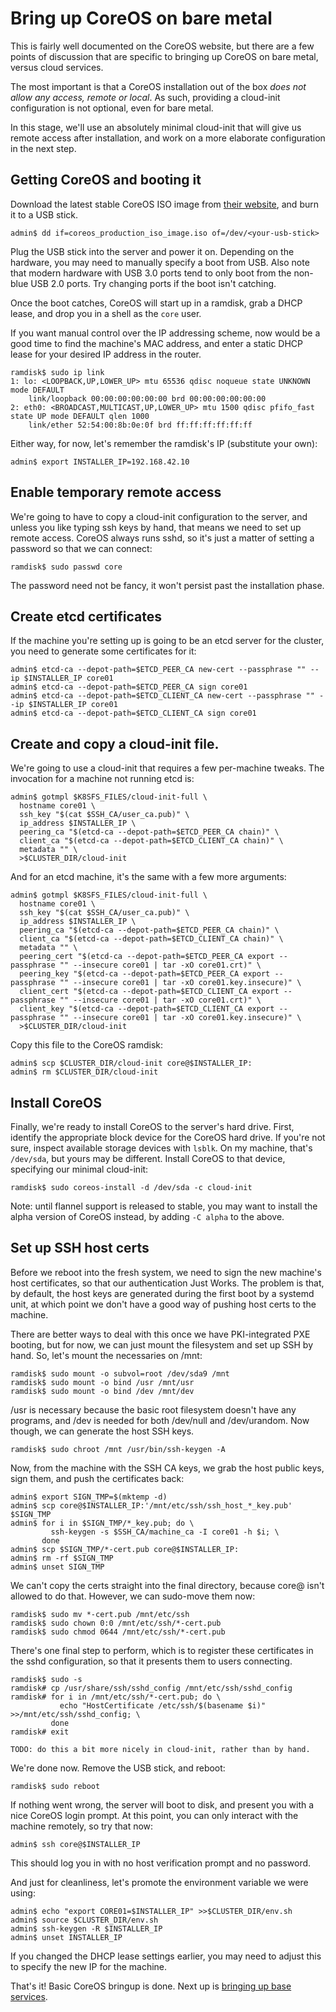 # Bring up CoreOS on bare metal

This is fairly well documented on the CoreOS website, but there are a
few points of discussion that are specific to bringing up CoreOS on
bare metal, versus cloud services.

The most important is that a CoreOS installation out of the box _does
not allow any access, remote or local_. As such, providing a
cloud-init configuration is not optional, even for bare metal.

In this stage, we'll use an absolutely minimal cloud-init that will
give us remote access after installation, and work on a more elaborate
configuration in the next step.

## Getting CoreOS and booting it

Download the latest stable CoreOS ISO image from
[their website](https://www.coreos.com), and burn it to a USB stick.

```console
admin$ dd if=coreos_production_iso_image.iso of=/dev/<your-usb-stick>
```

Plug the USB stick into the server and power it on. Depending on the
hardware, you may need to manually specify a boot from USB. Also note
that modern hardware with USB 3.0 ports tend to only boot from the
non-blue USB 2.0 ports. Try changing ports if the boot isn't catching.

Once the boot catches, CoreOS will start up in a ramdisk, grab a DHCP
lease, and drop you in a shell as the `core` user.

If you want manual control over the IP addressing scheme, now would be
a good time to find the machine's MAC address, and enter a static DHCP
lease for your desired IP address in the router.

```console
ramdisk$ sudo ip link
1: lo: <LOOPBACK,UP,LOWER_UP> mtu 65536 qdisc noqueue state UNKNOWN mode DEFAULT 
    link/loopback 00:00:00:00:00:00 brd 00:00:00:00:00:00
2: eth0: <BROADCAST,MULTICAST,UP,LOWER_UP> mtu 1500 qdisc pfifo_fast state UP mode DEFAULT qlen 1000
    link/ether 52:54:00:8b:0e:0f brd ff:ff:ff:ff:ff:ff
```

Either way, for now, let's remember the ramdisk's IP (substitute your
own):

```console
admin$ export INSTALLER_IP=192.168.42.10
```

## Enable temporary remote access

We're going to have to copy a cloud-init configuration to the server,
and unless you like typing ssh keys by hand, that means we need to set
up remote access. CoreOS always runs sshd, so it's just a matter of
setting a password so that we can connect:

```console
ramdisk$ sudo passwd core
```

The password need not be fancy, it won't persist past the installation
phase.

## Create etcd certificates

If the machine you're setting up is going to be an etcd server for the
cluster, you need to generate some certificates for it:

```console
admin$ etcd-ca --depot-path=$ETCD_PEER_CA new-cert --passphrase "" --ip $INSTALLER_IP core01
admin$ etcd-ca --depot-path=$ETCD_PEER_CA sign core01
admin$ etcd-ca --depot-path=$ETCD_CLIENT_CA new-cert --passphrase "" --ip $INSTALLER_IP core01
admin$ etcd-ca --depot-path=$ETCD_CLIENT_CA sign core01
```

## Create and copy a cloud-init file.

We're going to use a cloud-init that requires a few per-machine
tweaks. The invocation for a machine not running etcd is:

```console
admin$ gotmpl $K8SFS_FILES/cloud-init-full \
  hostname core01 \
  ssh_key "$(cat $SSH_CA/user_ca.pub)" \
  ip_address $INSTALLER_IP \
  peering_ca "$(etcd-ca --depot-path=$ETCD_PEER_CA chain)" \
  client_ca "$(etcd-ca --depot-path=$ETCD_CLIENT_CA chain)" \
  metadata "" \
  >$CLUSTER_DIR/cloud-init
```

And for an etcd machine, it's the same with a few more arguments:

```console
admin$ gotmpl $K8SFS_FILES/cloud-init-full \
  hostname core01 \
  ssh_key "$(cat $SSH_CA/user_ca.pub)" \
  ip_address $INSTALLER_IP \
  peering_ca "$(etcd-ca --depot-path=$ETCD_PEER_CA chain)" \
  client_ca "$(etcd-ca --depot-path=$ETCD_CLIENT_CA chain)" \
  metadata "" \
  peering_cert "$(etcd-ca --depot-path=$ETCD_PEER_CA export --passphrase "" --insecure core01 | tar -xO core01.crt)" \
  peering_key "$(etcd-ca --depot-path=$ETCD_PEER_CA export --passphrase "" --insecure core01 | tar -xO core01.key.insecure)" \
  client_cert "$(etcd-ca --depot-path=$ETCD_CLIENT_CA export --passphrase "" --insecure core01 | tar -xO core01.crt)" \
  client_key "$(etcd-ca --depot-path=$ETCD_CLIENT_CA export --passphrase "" --insecure core01 | tar -xO core01.key.insecure)" \
  >$CLUSTER_DIR/cloud-init
```

Copy this file to the CoreOS ramdisk:

```console
admin$ scp $CLUSTER_DIR/cloud-init core@$INSTALLER_IP:
admin$ rm $CLUSTER_DIR/cloud-init
```

## Install CoreOS

Finally, we're ready to install CoreOS to the server's hard
drive. First, identify the appropriate block device for the CoreOS
hard drive. If you're not sure, inspect available storage devices with
`lsblk`. On my machine, that's `/dev/sda`, but yours may be
different. Install CoreOS to that device, specifying our minimal
cloud-init:

```console
ramdisk$ sudo coreos-install -d /dev/sda -c cloud-init
```

Note: until flannel support is released to stable, you may want to
install the alpha version of CoreOS instead, by adding `-C alpha` to
the above.

## Set up SSH host certs

Before we reboot into the fresh system, we need to sign the new
machine's host certificates, so that our authentication Just
Works. The problem is that, by default, the host keys are generated
during the first boot by a systemd unit, at which point we don't have
a good way of pushing host certs to the machine.

There are better ways to deal with this once we have PKI-integrated
PXE booting, but for now, we can just mount the filesystem and set up
SSH by hand. So, let's mount the necessaries on /mnt:

```console
ramdisk$ sudo mount -o subvol=root /dev/sda9 /mnt
ramdisk$ sudo mount -o bind /usr /mnt/usr
ramdisk$ sudo mount -o bind /dev /mnt/dev
```

/usr is necessary because the basic root filesystem doesn't have any
programs, and /dev is needed for both /dev/null and /dev/urandom. Now
though, we can generate the host SSH keys.

```console
ramdisk$ sudo chroot /mnt /usr/bin/ssh-keygen -A
```

Now, from the machine with the SSH CA keys, we grab the host public
keys, sign them, and push the certificates back:

```console
admin$ export SIGN_TMP=$(mktemp -d)
admin$ scp core@$INSTALLER_IP:'/mnt/etc/ssh/ssh_host_*_key.pub' $SIGN_TMP
admin$ for i in $SIGN_TMP/*_key.pub; do \
         ssh-keygen -s $SSH_CA/machine_ca -I core01 -h $i; \
       done
admin$ scp $SIGN_TMP/*-cert.pub core@$INSTALLER_IP:
admin$ rm -rf $SIGN_TMP
admin$ unset SIGN_TMP
```

We can't copy the certs straight into the final directory, because
core@ isn't allowed to do that. However, we can sudo-move them now:

```console
ramdisk$ sudo mv *-cert.pub /mnt/etc/ssh
ramdisk$ sudo chown 0:0 /mnt/etc/ssh/*-cert.pub
ramdisk$ sudo chmod 0644 /mnt/etc/ssh/*-cert.pub
```

There's one final step to perform, which is to register these
certificates in the sshd configuration, so that it presents them to
users connecting.

```console
ramdisk$ sudo -s
ramdisk# cp /usr/share/ssh/sshd_config /mnt/etc/ssh/sshd_config
ramdisk# for i in /mnt/etc/ssh/*-cert.pub; do \
           echo "HostCertificate /etc/ssh/$(basename $i)" >>/mnt/etc/ssh/sshd_config; \
         done
ramdisk# exit
```

```
TODO: do this a bit more nicely in cloud-init, rather than by hand.
```

We're done now. Remove the USB stick, and reboot:

```console
ramdisk$ sudo reboot
```

If nothing went wrong, the server will boot to disk, and present you
with a nice CoreOS login prompt. At this point, you can only interact
with the machine remotely, so try that now:

```console
admin$ ssh core@$INSTALLER_IP
```

This should log you in with no host verification prompt and no
password.

And just for cleanliness, let's promote the environment variable we
were using:

```console
admin$ echo "export CORE01=$INSTALLER_IP" >>$CLUSTER_DIR/env.sh
admin$ source $CLUSTER_DIR/env.sh
admin$ ssh-keygen -R $INSTALLER_IP
admin$ unset INSTALLER_IP
```

If you changed the DHCP lease settings earlier, you may need to adjust
this to specify the new IP for the machine.

That's it! Basic CoreOS bringup is done. Next up is [bringing up base services](/Base-Services-Bringup.md).
